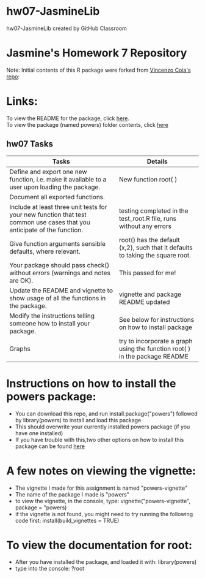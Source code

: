 # hw07-JasmineLib
hw07-JasmineLib created by GitHub Classroom


# Jasmine's Homework 7 Repository

Note: Initial contents of this R package were forked from [Vincenzo Coia's repo](https://github.com/vincenzocoia/powers): 


# Links:

To view the README for the package, click [here](https://github.com/STAT545-UBC-students/hw07-JasmineLib/blob/master/powers-master/README.md).   
To view the package (named powers) folder contents, click [here](https://github.com/STAT545-UBC-students/hw07-JasmineLib/tree/master/powers-master)

hw07 Tasks
----------------------------------------------------


Tasks                       |           Details   |        
|----------------------------| -----------------------|
Define and export one new function, i.e. make it available to a user upon loading the package.  | New function root( )  |   
Document all exported functions.         |   |   
Include at least three unit tests for your new function that test common use cases that you anticipate of the function.  | testing completed in the test_root.R file, runs without any errors |   
Give function arguments sensible defaults, where relevant.    |  root() has the default (x,2), such that it defaults to taking the square root. |   
Your package should pass check() without errors (warnings and notes are OK).  |  This passed for me! |   
Update the README and vignette to show usage of all the functions in the package.           | vignette and package README updated  |   
Modify the instructions telling someone how to install your package.       |      See below for instructions on how to install package         |           
Graphs |    try to incorporate a graph using the function root( ) in the package README    |

 # Instructions on how to install the powers package:  
 - You can download this repo, and run install.package("powers") followed by library(powers) to install and load this package  
 - This should overwrite your currently installed powers package (if you have one installed)  
 - If you have trouble with this,two other options on how to install this package can be found [here](http://stat545.com/Classroom/assignments/hw07/hw07-help.html)
 

# A few notes on viewing the vignette:  
 - The vignette I made for this assignment is named "powers-vignette"  
 - The name of the package I made is "powers"   
 - to view the vignette, in the console, type: vignette("powers-vignette", package = "powers)  
 - if the vignette is not found, you might need to try running the following code first: install(build_vignettes = TRUE) 
 
 
 # To view the documentation for root:  
 - After you have installed the package, and loaded it with: library(powers)  
 - type into the console: ?root 
 

